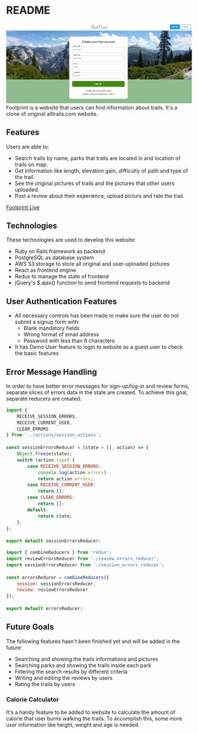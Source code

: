 # README

![alt text](/app/assets/images/Site_Screenshot.JPG "Site Screenshot")
Footprint is a website that users can find information about trails. It's a clone of original alltrails.com website.


## Features
Users are able to:
* Search trails by name, parks that trails are located in and location of trails on map.
* Get information like length, elevation gain, difficulty of path and type of the trail.
* See the original pictures of trails and the pictures that other users uploaded.
* Post a review about their experience, upload picturs and rate the trail.

[Footprint Live](https://footprint-1.herokuapp.com/)



## Technologies
These technologies are used to develop this website:
* Ruby on Rails framework as backend
* PostgreSQL as database system
* AWS S3 storage to store all original and user-uploaded pictures
* React as frontend engine
* Redux to manage the state of frontend
* jQuery's $.ajax() function to send frontend requests to backend


## User Authentication Features
* All necessary controls has been made to make sure the user do not submit a signup form with:
  * Blank mandatory fields
  * Wrong format of email address
  * Password with less than 6 characters
* It has Demo User feature to login to website as a guest user to check the basic features


## Error Message Handling
In order to have better error messages for sign-up/log-in and review forms, separate slices of errors data in the state are created. To achieve this goal, separate reducers are created:

```javascript
import {
    RECEIVE_SESSION_ERRORS,
    RECEIVE_CURRENT_USER,
    CLEAR_ERRORS
} from '../actions/session_actions';

const sessionErrorsReducer = (state = [], action) => {
    Object.freeze(state);
    switch (action.type) {
        case RECEIVE_SESSION_ERRORS:
            console.log(action.errors)
            return action.errors;
        case RECEIVE_CURRENT_USER:
            return [];
        case CLEAR_ERRORS:
            return [];
        default:
            return state;
    };
};

export default sessionErrorsReducer;
```

```javascript
import { combineReducers } from 'redux';
import reviewErrorsReducer from './review_errors_reducer';
import sessionErrorsReducer from './session_errors_reducer';

const errorsReducer = combineReducers({
    session: sessionErrorsReducer,
    review: reviewErrorsReducer
});

export default errorsReducer;
```


## Future Goals
The following features hasn't been finished yet and will be added in the future:
* Searching and showing the trails informationa and pictures
* Searching parks and showing the trails inside each park
* Filtering the search results by different criteria
* Writing and editing the reviews by users
* Rating the trails by users


### Calorie Calculator
It's a handy feature to be added to website to calculate the amount of calorie that user burns walking the trails. To accomplish this, some more user information like height, weight and age is needed.





